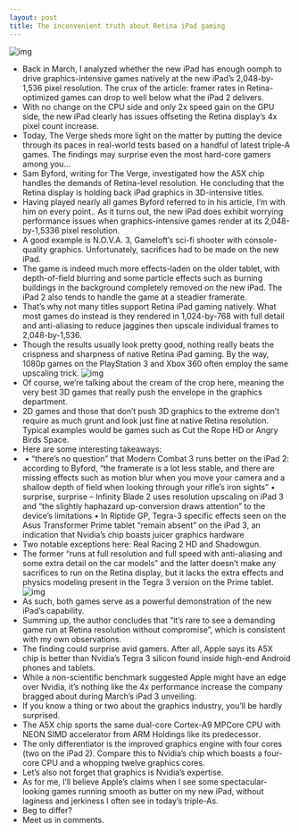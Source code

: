 ```yaml
---
layout: post
title: The inconvenient truth about Retina iPad gaming
---
```

![img](http://media.idownloadblog.com/wp-content/uploads/2011/12/ipad-retina-e1319687227605.jpg)
* Back in March, I analyzed whether the new iPad has enough oomph to drive graphics-intensive games natively at the new iPad’s 2,048-by-1,536 pixel resolution. The crux of the article: framer rates in Retina-optimized games can drop to well below what the iPad 2 delivers.
* With no change on the CPU side and only 2x speed gain on the GPU side, the new iPad clearly has issues offseting the Retina display’s 4x pixel count increase.
* Today, The Verge sheds more light on the matter by putting the device through its paces in real-world tests based on a handful of latest triple-A games. The findings may surprise even the most hard-core gamers among you…
* Sam Byford, writing for The Verge, investigated how the A5X chip handles the demands of Retina-level resolution. He concluding that the Retina display is holding back iPad graphics in 3D-intensive titles.
* Having played nearly all games Byford referred to in his article, I’m with him on every point.. As it turns out, the new iPad does exhibit worrying performance issues when graphics-intensive games render at its 2,048-by-1,5336 pixel resolution.
* A good example is N.O.V.A. 3, Gameloft’s sci-fi shooter with console-quality graphics. Unfortunately, sacrifices had to be made on the new iPad.
* The game is indeed much more effects-laden on the older tablet, with depth-of-field blurring and some particle effects such as burning buildings in the background completely removed on the new iPad. The iPad 2 also tends to handle the game at a steadier framerate.
* That’s why not many titles support Retina iPad gaming natively. What most games do instead is they rendered in 1,024-by-768 with full detail and anti-aliasing to reduce jaggines then upscale individual frames to 2,048-by-1,536.
* Though the results usually look pretty good, nothing really beats the crispness and sharpness of native Retina iPad gaming. By the way, 1080p games on the PlayStation 3 and Xbox 360 often employ the same upscaling trick.
![img](http://media.idownloadblog.com/wp-content/uploads/2012/05/NOVA-3-graphics-comparison-iPad-2-vs-iPad-3.jpg)
* Of course, we’re talking about the cream of the crop here, meaning the very best 3D games that really push the envelope in the graphics department.
* 2D games and those that don’t push 3D graphics to the extreme don’t require as much grunt and look just fine at native Retina resolution. Typical examples would be games such as Cut the Rope HD or Angry Birds Space.
* Here are some interesting takeaways:
*  • “there’s no question” that Modern Combat 3 runs better on the iPad 2: according to Byford, “the framerate is a lot less stable, and there are missing effects such as motion blur when you move your camera and a shallow depth of field when looking through your rifle’s iron sights” • surprise, surprise – Infinity Blade 2 uses resolution upscaling on iPad 3 and “the slightly haphazard up-conversion draws attention” to the device’s limitations • In Riptide GP, Tegra-3 specific effects seen on the Asus Transformer Prime tablet “remain absent” on the iPad 3, an indication that Nvidia’s chip boasts juicer graphics hardware
* Two notable exceptions here: Real Racing 2 HD and Shadowgun.
* The former “runs at full resolution and full speed with anti-aliasing and some extra detail on the car models” and the latter doesn’t make any sacrifices to run on the Retina display, but it lacks the extra effects and physics modeling present in the Tegra 3 version on the Prime tablet.
![img](http://media.idownloadblog.com/wp-content/uploads/2012/05/Real-Racing-2-HD-graphics-comparison-iPad-2-vs-iPad-3.jpg)
* As such, both games serve as a powerful demonstration of the new iPad’s capability.
* Summing up, the author concludes that “it’s rare to see a demanding game run at Retina resolution without compromise”, which is consistent with my own observations.
* The finding could surprise avid gamers. After all, Apple says its A5X chip is better than Nvidia’s Tegra 3 silicon found inside high-end Android phones and tablets.
* While a non-scientific benchmark suggested Apple might have an edge over Nvidia, it’s nothing like the 4x performance increase the company bragged about during March’s iPad 3 unveiling.
* If you know a thing or two about the graphics industry, you’ll be hardly surprised.
* The A5X chip sports the same dual-core Cortex-A9 MPCore CPU with NEON SIMD accelerator from ARM Holdings like its predecessor.
* The only differentiator is the improved graphics engine with four cores (two on the iPad 2). Compare this to Nvidia’s chip which boasts a four-core CPU and a whopping twelve graphics cores.
* Let’s also not forget that graphics is Nvidia’s expertise.
* As for me, I’ll believe Apple’s claims when I see some spectacular-looking games running smooth as butter on my new iPad, without laginess and jerkiness I often see in today’s triple-As.
* Beg to differ?
* Meet us in comments.

